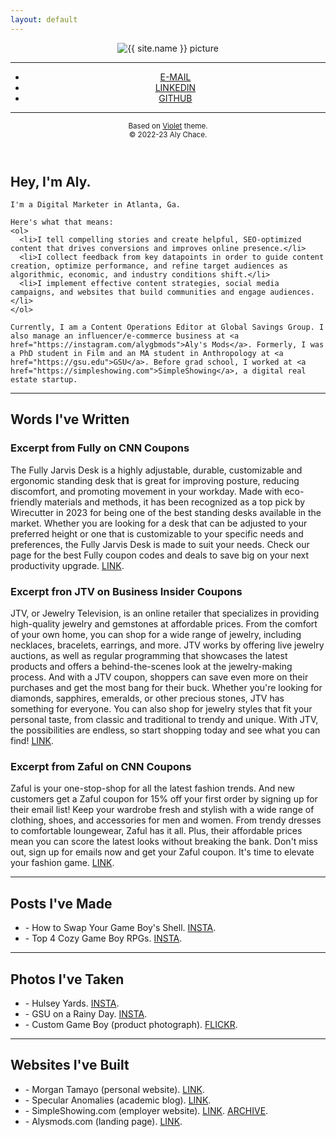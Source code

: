 ```yaml
---
layout: default
---
```

<header>
  <img alt="{{ site.name }} picture" src="{{ site.picture }}" />
  <nav>
    <hr>
    <ul>
      <li><a href="mailto:{{ site.email }}">E-MAIL</a></li>
      <li><a href="{{site.linkedin}}">LINKEDIN</a></li>
      <!-- <li><a href="{{site.url }}/assets/cv.pdf">cv</a></li> -->
      <li><a href="https://github.com/{{ site.github }}">GITHUB</a></li>
    </ul>
    <hr>
<!--     <ul>
      <li><a href="#words">WORDS</a></li>
      <li><a href="#posts">POSTS</a></li>
      <li><a href="#photos">PHOTOS</a></li>
      <li><a href="#websites">WEBSITES</a></li>
    </ul> -->
  </nav>
  <small>
    Based on <a href="https://github.com/sergiokopplin/violet">Violet</a> theme.
    <br>© 2022-23 Aly Chace.
  </small>
</header>

<section class="content">
	<h1>Hey, I'm Aly.</h1>

    I'm a Digital Marketer in Atlanta, Ga. 

    Here's what that means:
    <ol>
      <li>I tell compelling stories and create helpful, SEO-optimized content that drives conversions and improves online presence.</li>
      <li>I collect feedback from key datapoints in order to guide content creation, optimize performance, and refine target audiences as algorithmic, economic, and industry conditions shift.</li>
      <li>I implement effective content strategies, social media campaigns, and websites that build communities and engage audiences.</li>
    </ol>

    Currently, I am a Content Operations Editor at Global Savings Group. I also manage an influencer/e-commerce business at <a href="https://instagram.com/alygbmods">Aly's Mods</a>. Formerly, I was a PhD student in Film and an MA student in Anthropology at <a href="https://gsu.edu">GSU</a>. Before grad school, I worked at <a href="https://simpleshowing.com">SimpleShowing</a>, a digital real estate startup.
  <hr>
  <h2 id="words">Words I've Written</h2>
  <h3>Excerpt from Fully on CNN Coupons</h3>
  The Fully Jarvis Desk is a highly adjustable, durable, customizable and ergonomic standing desk that is great for improving posture, reducing discomfort, and promoting movement in your workday. Made with eco-friendly materials and methods, it has been recognized as a top pick by Wirecutter in 2023 for being one of the best standing desks available in the market. Whether you are looking for a desk that can be adjusted to your preferred height or one that is customizable to your specific needs and preferences, the Fully Jarvis Desk is made to suit your needs. Check our page for the best Fully coupon codes and deals to save big on your next productivity upgrade. <a href="https://coupons.cnn.com/fully">LINK</a>.
  <h3>Excerpt fron JTV on Business Insider Coupons</h3>
  JTV, or Jewelry Television, is an online retailer that specializes in providing high-quality jewelry and gemstones at affordable prices. From the comfort of your own home, you can shop for a wide range of jewelry, including necklaces, bracelets, earrings, and more. JTV works by offering live jewelry auctions, as well as regular programming that showcases the latest products and offers a behind-the-scenes look at the jewelry-making process. And with a JTV coupon, shoppers can save even more on their purchases and get the most bang for their buck. Whether you're looking for diamonds, sapphires, emeralds, or other precious stones, JTV has something for everyone. You can also shop for jewelry styles that fit your personal taste, from classic and traditional to trendy and unique. With JTV, the possibilities are endless, so start shopping today and see what you can find! <a href="https://coupons.businessinsider.com/jtv">LINK</a>.
  <h3>Excerpt from Zaful on CNN Coupons</h3>
  Zaful is your one-stop-shop for all the latest fashion trends. And new customers get a Zaful coupon for 15% off your first order by signing up for their email list! Keep your wardrobe fresh and stylish with a wide range of clothing, shoes, and accessories for men and women. From trendy dresses to comfortable loungewear, Zaful has it all. Plus, their affordable prices mean you can score the latest looks without breaking the bank. Don't miss out, sign up for emails now and get your Zaful coupon. It's time to elevate your fashion game. <a href="https://coupons.cnn.com/zaful">LINK</a>.
  <hr>
  <h2 id="posts">Posts I've Made</h2>
    <ul>
      <li>- How to Swap Your Game Boy's Shell. <a href="https://www.instagram.com/p/CZZaplyOvC9/">INSTA</a>.</li>
      <li>- Top 4 Cozy Game Boy RPGs. <a href="https://www.instagram.com/p/Cn7VwFXOu-E/">INSTA</a>.</li>
    </ul>
  <hr>
  <h2 id="photos">Photos I've Taken</h2>
    <ul>
      <li>- Hulsey Yards. <a href="https://www.instagram.com/p/B5dO9bwHfuY/">INSTA</a>.</li>
      <li>- GSU on a Rainy Day. <a href="https://www.instagram.com/p/Bg111D5gQXL/">INSTA</a>.</li>
      <li>- Custom Game Boy (product photograph). <a href="https://www.flickr.com/photos/161224807@N06/52674784597/in/dateposted-public/">FLICKR</a>.</li>
    </ul>
  <hr>
  <h2 id="websites">Websites I've Built</h2>
    <ul>
      <li>- Morgan Tamayo (personal website). <a href="https://morgantamayo.com">LINK</a>.</li>
      <li>- Specular Anomalies (academic blog). <a href="https://distort.jp">LINK</a>.</li>
      <li>- SimpleShowing.com (employer website). <a href="https://simpleshowing.com">LINK</a>. <a href="https://web.archive.org/web/20180107122945/https://simpleshowing.com/sell">ARCHIVE</a>.</li>
      <li>- Alysmods.com (landing page). <a href="https://alysmods.com">LINK</a>.</li>
    </ul>
<!--   <h2>Apps I've Coded</h2>
  - Pomodorino (graphical task manager in Vala). <a href="https://github.com/alychace/pomodorino">SRC</a>.<br>
  - Post (package manager for GNU/Linux in Ruby). <a href="https://github.com/alychace/post">SRC</a>.<br>
  - Qor (<i>Space Invaders</i> inspired shoot 'em up in Pygame). <a href="https://github.com/alychace/qor">SRC</a>.
  <hr>
<p>
    <strong>Academic Writing</strong></br>
    - "Demonic Feminism" in <i>Trans*migrations: Cartographies of The Queer</i>, Litteraria Pragensia Books. <a href="{{site.url }}/assets/demonic_transfeminism.pdf">PDF</a>.</br>
    - "Xenofeminism: Immanence or Transcendence?" at <a href="https://distort.jp/xf-immanence/">distort.jp</a>.</br>
    - "On Sadie Plant's Weaving Methodology" at <a href="https://distort.jp/plant_weaving_method/">distort.jp</a>.</br>
    - "Barriers to Motherhood: Biotechnology, Reproductive Justice, and Transgender Women" at the National Women Studies Association Conference, 2018. <a href="{{site.url }}/assets/barriers_to_motherhood.pdf">PDF</a>.
  </p>
  <h2>Courses I've Taught</h2>
    - History of Motion Pictures, Fall 2020. <a href="{{site.url }}/assets/flme2700.pdf">PDF</a>.<br>
    - Film Aesthetics and Analysis, Spring 2020. <a href="{{site.url }}/assets/flme1010.pdf">PDF</a>. -->

</section>

<footer>

</footer>
